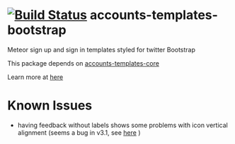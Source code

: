 [![Build Status](https://travis-ci.org/splendido/accounts-templates-bootstrap.svg?branch=master)](https://travis-ci.org/splendido/accounts-templates-bootstrap)
accounts-templates-bootstrap
========================

Meteor sign up and sign in templates styled for twitter Bootstrap

This package depends on [accounts-templates-core](https://github.com/splendido/accounts-templates-core.git)

Learn more at [here](http://accounts-templates.meteor.com)


Known Issues
============


 * having feedback without labels shows some problems with icon vertical alignment (seems a bug in v3.1, see [here](https://github.com/twbs/bootstrap/issues/12873) )